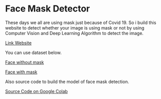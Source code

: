 # Face Mask Detector
These days we all are using mask just because of Covid 19. So i build this website to detect whether your image is using mask or not by using Computer Vision and Deep Learning Algorithm to detect the image.

[Link Website](https://share.streamlit.io/lovelyoyrmia/face-with-mask-detector/app.py)

You can use dataset below.

[Face without mask](https://drive.google.com/uc?id=1gjltyD_MnNWcnd56NnjUOizdi39CUEPF)

[Face with mask](https://drive.google.com/uc?id=17-FCstm8Fz3bDzFgTmOWHa_c39lTR_1P)

Also source code to build the model of face mask detection.

[Source Code on Google Colab](https://github.com/lovelyoyrmia/machine-learning-notebook/blob/main/face_mask_detection_v2.ipynb)

